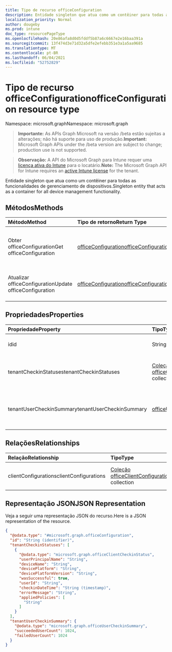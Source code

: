 ```yaml
---
title: Tipo de recurso officeConfiguration
description: Entidade singleton que atua como um contêiner para todas as funcionalidades de gerenciamento de dispositivos.
localization_priority: Normal
author: dougeby
ms.prod: intune
doc_type: resourcePageType
ms.openlocfilehash: 20e86afa8d0d5fddf5b87a6c6667e2e16baa391a
ms.sourcegitcommit: 13f474d3e71d32a5dfe2efebb351e3a1a5aa9685
ms.translationtype: MT
ms.contentlocale: pt-BR
ms.lasthandoff: 06/04/2021
ms.locfileid: "52752829"
---
```

# <a name="officeconfiguration-resource-type"></a><span data-ttu-id="2735b-103">Tipo de recurso officeConfiguration</span><span class="sxs-lookup"><span data-stu-id="2735b-103">officeConfiguration resource type</span></span>

<span data-ttu-id="2735b-104">Namespace: microsoft.graph</span><span class="sxs-lookup"><span data-stu-id="2735b-104">Namespace: microsoft.graph</span></span>

> <span data-ttu-id="2735b-105">**Importante:** As APIs Graph Microsoft na versão /beta estão sujeitas a alterações; não há suporte para uso de produção.</span><span class="sxs-lookup"><span data-stu-id="2735b-105">**Important:** Microsoft Graph APIs under the /beta version are subject to change; production use is not supported.</span></span>

> <span data-ttu-id="2735b-106">**Observação:** A API do Microsoft Graph para Intune requer uma [licença ativa do Intune](https://go.microsoft.com/fwlink/?linkid=839381) para o locatário.</span><span class="sxs-lookup"><span data-stu-id="2735b-106">**Note:** The Microsoft Graph API for Intune requires an [active Intune license](https://go.microsoft.com/fwlink/?linkid=839381) for the tenant.</span></span>

<span data-ttu-id="2735b-107">Entidade singleton que atua como um contêiner para todas as funcionalidades de gerenciamento de dispositivos.</span><span class="sxs-lookup"><span data-stu-id="2735b-107">Singleton entity that acts as a container for all device management functionality.</span></span>

## <a name="methods"></a><span data-ttu-id="2735b-108">Métodos</span><span class="sxs-lookup"><span data-stu-id="2735b-108">Methods</span></span>
|<span data-ttu-id="2735b-109">Método</span><span class="sxs-lookup"><span data-stu-id="2735b-109">Method</span></span>|<span data-ttu-id="2735b-110">Tipo de retorno</span><span class="sxs-lookup"><span data-stu-id="2735b-110">Return Type</span></span>|<span data-ttu-id="2735b-111">Descrição</span><span class="sxs-lookup"><span data-stu-id="2735b-111">Description</span></span>|
|:---|:---|:---|
|<span data-ttu-id="2735b-112">Obter officeConfiguration</span><span class="sxs-lookup"><span data-stu-id="2735b-112">Get officeConfiguration</span></span>|[<span data-ttu-id="2735b-113">officeConfiguration</span><span class="sxs-lookup"><span data-stu-id="2735b-113">officeConfiguration</span></span>](../resources/intune-cirrus-officeconfiguration.md)|<span data-ttu-id="2735b-114">Leia propriedades e relações do [objeto officeConfiguration.](../resources/intune-cirrus-officeconfiguration.md)</span><span class="sxs-lookup"><span data-stu-id="2735b-114">Read properties and relationships of the [officeConfiguration](../resources/intune-cirrus-officeconfiguration.md) object.</span></span>|
|<span data-ttu-id="2735b-115">Atualizar officeConfiguration</span><span class="sxs-lookup"><span data-stu-id="2735b-115">Update officeConfiguration</span></span>|[<span data-ttu-id="2735b-116">officeConfiguration</span><span class="sxs-lookup"><span data-stu-id="2735b-116">officeConfiguration</span></span>](../resources/intune-cirrus-officeconfiguration.md)|<span data-ttu-id="2735b-117">Atualize as propriedades de um [objeto officeConfiguration.](../resources/intune-cirrus-officeconfiguration.md)</span><span class="sxs-lookup"><span data-stu-id="2735b-117">Update the properties of a [officeConfiguration](../resources/intune-cirrus-officeconfiguration.md) object.</span></span>|

## <a name="properties"></a><span data-ttu-id="2735b-118">Propriedades</span><span class="sxs-lookup"><span data-stu-id="2735b-118">Properties</span></span>
|<span data-ttu-id="2735b-119">Propriedade</span><span class="sxs-lookup"><span data-stu-id="2735b-119">Property</span></span>|<span data-ttu-id="2735b-120">Tipo</span><span class="sxs-lookup"><span data-stu-id="2735b-120">Type</span></span>|<span data-ttu-id="2735b-121">Descrição</span><span class="sxs-lookup"><span data-stu-id="2735b-121">Description</span></span>|
|:---|:---|:---|
|<span data-ttu-id="2735b-122">id</span><span class="sxs-lookup"><span data-stu-id="2735b-122">id</span></span>|<span data-ttu-id="2735b-123">String</span><span class="sxs-lookup"><span data-stu-id="2735b-123">String</span></span>|<span data-ttu-id="2735b-124">ID da configuração do office.</span><span class="sxs-lookup"><span data-stu-id="2735b-124">Id of the office configuration.</span></span>|
|<span data-ttu-id="2735b-125">tenantCheckinStatuses</span><span class="sxs-lookup"><span data-stu-id="2735b-125">tenantCheckinStatuses</span></span>|<span data-ttu-id="2735b-126">[Coleção officeClientCheckinStatus](../resources/intune-cirrus-officeclientcheckinstatus.md)</span><span class="sxs-lookup"><span data-stu-id="2735b-126">[officeClientCheckinStatus](../resources/intune-cirrus-officeclientcheckinstatus.md) collection</span></span>|<span data-ttu-id="2735b-127">Lista de status de check-in do cliente do office.</span><span class="sxs-lookup"><span data-stu-id="2735b-127">List of office Client check-in status.</span></span>|
|<span data-ttu-id="2735b-128">tenantUserCheckinSummary</span><span class="sxs-lookup"><span data-stu-id="2735b-128">tenantUserCheckinSummary</span></span>|[<span data-ttu-id="2735b-129">officeUserCheckinSummary</span><span class="sxs-lookup"><span data-stu-id="2735b-129">officeUserCheckinSummary</span></span>](../resources/intune-cirrus-officeusercheckinsummary.md)|<span data-ttu-id="2735b-130">Entidade que descreve as estatuetas de check-in do locatário</span><span class="sxs-lookup"><span data-stu-id="2735b-130">Entity that describes tenant check-in statues</span></span>|

## <a name="relationships"></a><span data-ttu-id="2735b-131">Relações</span><span class="sxs-lookup"><span data-stu-id="2735b-131">Relationships</span></span>
|<span data-ttu-id="2735b-132">Relação</span><span class="sxs-lookup"><span data-stu-id="2735b-132">Relationship</span></span>|<span data-ttu-id="2735b-133">Tipo</span><span class="sxs-lookup"><span data-stu-id="2735b-133">Type</span></span>|<span data-ttu-id="2735b-134">Descrição</span><span class="sxs-lookup"><span data-stu-id="2735b-134">Description</span></span>|
|:---|:---|:---|
|<span data-ttu-id="2735b-135">clientConfigurations</span><span class="sxs-lookup"><span data-stu-id="2735b-135">clientConfigurations</span></span>|<span data-ttu-id="2735b-136">[Coleção officeClientConfiguration](../resources/intune-cirrus-officeclientconfiguration.md)</span><span class="sxs-lookup"><span data-stu-id="2735b-136">[officeClientConfiguration](../resources/intune-cirrus-officeclientconfiguration.md) collection</span></span>|<span data-ttu-id="2735b-137">Lista de configuração do cliente do office.</span><span class="sxs-lookup"><span data-stu-id="2735b-137">List of office Client configuration.</span></span>|

## <a name="json-representation"></a><span data-ttu-id="2735b-138">Representação JSON</span><span class="sxs-lookup"><span data-stu-id="2735b-138">JSON Representation</span></span>
<span data-ttu-id="2735b-139">Veja a seguir uma representação JSON do recurso.</span><span class="sxs-lookup"><span data-stu-id="2735b-139">Here is a JSON representation of the resource.</span></span>
<!-- {
  "blockType": "resource",
  "keyProperty": "id",
  "@odata.type": "microsoft.graph.officeConfiguration"
}
-->
``` json
{
  "@odata.type": "#microsoft.graph.officeConfiguration",
  "id": "String (identifier)",
  "tenantCheckinStatuses": [
    {
      "@odata.type": "microsoft.graph.officeClientCheckinStatus",
      "userPrincipalName": "String",
      "deviceName": "String",
      "devicePlatform": "String",
      "devicePlatformVersion": "String",
      "wasSuccessful": true,
      "userId": "String",
      "checkinDateTime": "String (timestamp)",
      "errorMessage": "String",
      "appliedPolicies": [
        "String"
      ]
    }
  ],
  "tenantUserCheckinSummary": {
    "@odata.type": "microsoft.graph.officeUserCheckinSummary",
    "succeededUserCount": 1024,
    "failedUserCount": 1024
  }
}
```




